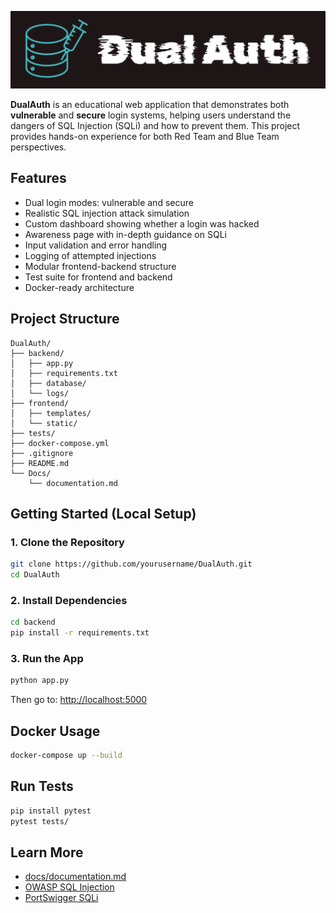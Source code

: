 ![logo](/frontend/static/banner.png)

**DualAuth** is an educational web application that demonstrates both **vulnerable** and **secure** login systems, helping users understand the dangers of SQL Injection (SQLi) and how to prevent them. This project provides hands-on experience for both Red Team and Blue Team perspectives.

##  Features

- Dual login modes: vulnerable and secure
- Realistic SQL injection attack simulation
- Custom dashboard showing whether a login was hacked
- Awareness page with in-depth guidance on SQLi
- Input validation and error handling
- Logging of attempted injections
- Modular frontend-backend structure
- Test suite for frontend and backend
- Docker-ready architecture

##  Project Structure

```
DualAuth/
├── backend/
│   ├── app.py
│   ├── requirements.txt
│   ├── database/
│   └── logs/
├── frontend/
│   ├── templates/
│   └── static/
├── tests/
├── docker-compose.yml
├── .gitignore
├── README.md
└── Docs/
    └── documentation.md
```

##  Getting Started (Local Setup)

### 1. Clone the Repository
```bash
git clone https://github.com/yourusername/DualAuth.git
cd DualAuth
```

### 2. Install Dependencies
```bash
cd backend
pip install -r requirements.txt
```

### 3. Run the App
```bash
python app.py
```

Then go to: [http://localhost:5000](http://localhost:5000)

##  Docker Usage

```bash
docker-compose up --build
```

##  Run Tests

```bash
pip install pytest
pytest tests/
```

##  Learn More

- [docs/documentation.md](Docs/documentation.md)
- [OWASP SQL Injection](https://owasp.org/www-community/attacks/SQL_Injection)
- [PortSwigger SQLi](https://portswigger.net/web-security/sql-injection)